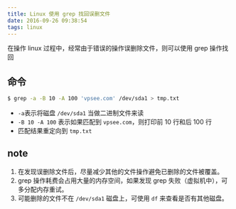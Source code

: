 ```yaml
---
title: Linux 使用 grep 找回误删文件
date: 2016-09-26 09:38:54
tags: linux
---
```


在操作 linux 过程中，经常由于错误的操作误删除文件，则可以使用 grep 操作找回

## 命令
```sh
$ grep -a -B 10 -A 100 'vpsee.com' /dev/sda1 > tmp.txt
```
- `-a`表示将磁盘 `/dev/sda1` 当做二进制文件来读
- `-B 10 -A 100` 表示如果匹配到 `vpsee.com`，则打印前 10 行和后 100 行
- 匹配结果重定向到 `tmp.txt`

## note
1. 在发现误删除文件后，尽量减少其他的文件操作避免已删除的文件被覆盖。
2. grep 操作耗费会占用大量的内存空间，如果发现 grep 失败（虚拟机中），可多分配内存重试。
3. 可能删除的文件不在 `/dev/sda1` 磁盘上，可使用 `df` 来查看是否有其他磁盘。
